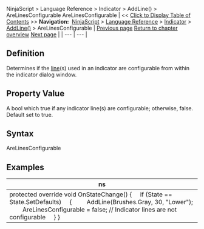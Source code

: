 ﻿
NinjaScript > Language Reference > Indicator > AddLine() > AreLinesConfigurable
AreLinesConfigurable
| << [Click to Display Table of Contents](arelinesconfigurable.md) >> **Navigation:**     [NinjaScript](ninjascript.md) > [Language Reference](language_reference_wip.md) > [Indicator](indicator.md) > [AddLine()](addline.md) > AreLinesConfigurable | [Previous page](addline.md) [Return to chapter overview](addline.md) [Next page](line_class.md) |
| --- | --- |
## Definition
Determines if the [line](addline.md)(s) used in an indicator are configurable from within the indicator dialog window.
 
## 
## Property Value
A bool which true if any indicator line(s) are configurable; otherwise, false. Default set to true.
 
## Syntax
AreLinesConfigurable

## Examples
| ns |
| --- |
| protected override void OnStateChange() {      if (State == State.SetDefaults)      {          AddLine(Brushes.Gray, 30, "Lower");          AreLinesConfigurable = false; // Indicator lines are not configurable      } } |

